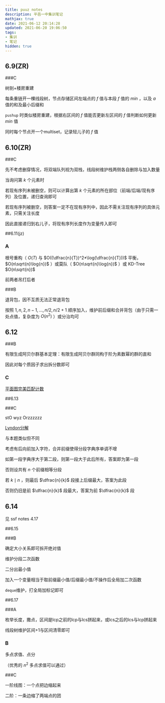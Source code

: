 ```yaml
---
title: puuz notes
description: 平邑一中集训笔记
mathjax: true
date: 2021-06-12 20:14:28
updated: 2021-06-20 19:06:50
tags: 
- 集训
- 笔记
hidden: true
---
```


## 6.9(ZR)

###C

树剖+楼房重建

每条重链开一棵线段树，节点存储区间左端点的 $f$ 值与本段 $f$ 值的 $min$ ，以及 $a$ 值的和及最小后缀和

`pushup` 时类似楼房重建，根据右区间的 $f$ 值能否更新左区间的 $f$ 值判断如何更新 $min$ 值

同时每个节点开一个multiset，记录轻儿子的 $f$ 值

## 6.10(ZR)

###C

先不考虑删穿情况，将双端队列视为双栈，线段树维护栈两侧各自删除与加入数量

当询问第 $k$ 个元素时

若现有序列未被删空，则可以计算出第 $k$ 个元素的所在部位（前端/后端/现有序列）及位置，递归查询即可

若现有序列被删空，则答案一定不在现有序列中，因此不需关注现有序列的具体元素，只需关注长度

因此直接递归到右儿子，将现有序列长度作为变量传入即可

##6.11(jz)

### A

根号重构（ $O(T)$ 与 $O((\dfrac{n}{T})^2*\log(\dfrac{n}{T}))$ 平衡， $O(n\sqrt{n}\log{n})$ ）或莫队（ $O(n\sqrt{n}\log{n})$ ）或 KD-Tree $O(n\sqrt{n})$

前两者吊打后者

###B

退背包，因不互质无法正常退背包

按照 $1,n,2,n-1,...,n/2,n/2+1$ 顺序加入，维护前后缀和合并背包（由于只需一处点值，复杂度为 $O(n^2)$ ）或分治均可

## 6.12

###B

有限生成阿贝尔群基本定理：有限生成阿贝尔群同构于阶为素数幂的群的直和

因此对每个质因子求出拆分数即可

### C

[平面图完美匹配计数](https://www.cnblogs.com/jz-597/p/13935537.html)

##6.13

###C

stO wyz Orzzzzzz

[Lyndon分解](https://blog.csdn.net/luositing/article/details/104090246)

与本题类似但不同

考虑有后向前加入字符，合并前缀使得分段字典序单调不增

如第一段字典序大于第二段，则第一段大于此后所有，答案即为第一段

否则设共有 $n$ 个前缀相等分段

若 $k\mid n$ ，则最后 $\dfrac{n}{k}$ 段接上后缀最大，答案为此段

否则仍旧是前 $\dfrac{n}{k}$ 段最大，答案为前 $\dfrac{n}{k}$ 段

## 6.14

见 ssf notes 4.17

##6.15

###B

确定大小关系即可拆开绝对值

维护分段二次函数

二分出最小值

加入一个变量相当于取前缀最小值/后缀最小值/不操作后全局加二次函数

`deque`维护，打全局加标记即可

##6.17

###A

枚举长度，撒点，区间是lcp之前的lcp与lcs拼起来，或lcs之后的lcs与lcp拼起来

线段树维护区间+1与区间清零即可

### B

多点求值、点分

（优秀的 $n^2$ 多点求值可以通过）

###C

一阶线图：一个点把边缩起来

二阶：一条边缩了两端点的团
